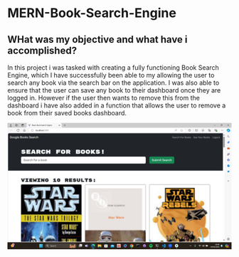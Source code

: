 # MERN-Book-Search-Engine

## WHat was my objective and what have i accomplished?
In this project i was tasked with creating a fully functioning Book Search Engine, which I have successfully been able to my allowing the user to search any book via the search bar on the application. I was also able to ensure that the user can save any book to their dashboard once they are logged in. However if the user then wants to remove this from the dashboard i have also added in a function that allows the user to remove a book from their saved books dashboard.


![alt text](image.png)